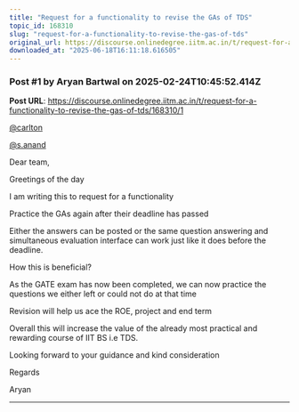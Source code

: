 ```yaml
---
title: "Request for a functionality to revise the GAs of TDS"
topic_id: 168310
slug: "request-for-a-functionality-to-revise-the-gas-of-tds"
original_url: https://discourse.onlinedegree.iitm.ac.in/t/request-for-a-functionality-to-revise-the-gas-of-tds/168310
downloaded_at: "2025-06-18T16:11:18.616505"
---
```


### Post #1 by Aryan Bartwal on 2025-02-24T10:45:52.414Z
**Post URL**: https://discourse.onlinedegree.iitm.ac.in/t/request-for-a-functionality-to-revise-the-gas-of-tds/168310/1

[@carlton](/u/carlton)

[@s.anand](/u/s.anand)

Dear team,

Greetings of the day

I am writing this to request for a functionality

Practice the GAs again after their deadline has passed

Either the answers can be posted or the same question answering and simultaneous evaluation interface can work just like it does before the deadline.

How this is beneficial?

As the GATE exam has now been completed,  we can now practice the questions we either left or could not do at that time

Revision will help us ace the ROE, project and end term

Overall this will increase the value of the already most practical and rewarding course of IIT BS i.e TDS.

Looking forward to your guidance and kind consideration

Regards

Aryan

---
